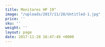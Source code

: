 ```yaml
---
title: Monitores HP 19"
image: "/uploads/2017/11/28/Untitled-1.jpg"
price: ''
sku: ''
weight: ''
layout: page
date: 2017-11-28 16:47:49 +0000
---
```

